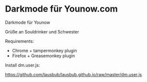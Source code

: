 # Darkmode für Younow.com


Darkmode für Younow 

Grüße an Souldrinker und Schwester


Requirements:

 - Chrome + tampermonkey plugin
 - Firefox + Greasemonkey plugin



Install dm.user.js: 

https://github.com/lausbub/lausbub.github.io/raw/master/dm.user.js

